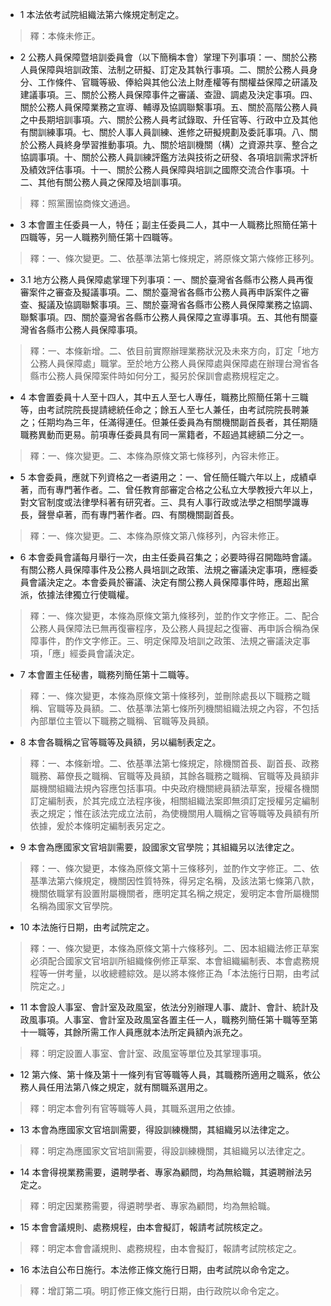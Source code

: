 * 1 本法依考試院組織法第六條規定制定之。

> 釋：本條未修正。

* 2 公務人員保障暨培訓委員會（以下簡稱本會）掌理下列事項：一、關於公務人員保障與培訓政策、法制之研擬、訂定及其執行事項。二、關於公務人員身分、工作條件、官職等級、俸給與其他公法上財產權等有關權益保障之研議及建議事項。三、關於公務人員保障事件之審議、查證、調處及決定事項。四、關於公務人員保障業務之宣導、輔導及協調聯繫事項。五、關於高階公務人員之中長期培訓事項。六、關於公務人員考試錄取、升任官等、行政中立及其他有關訓練事項。七、關於人事人員訓練、進修之研擬規劃及委託事項。八、關於公務人員終身學習推動事項。九、關於培訓機關（構）之資源共享、整合之協調事項。十、關於公務人員訓練評鑑方法與技術之研發、各項培訓需求評析及績效評估事項。十一、關於公務人員保障與培訓之國際交流合作事項。十二、其他有關公務人員之保障及培訓事項。

> 釋：照黨團協商條文通過。

* 3 本會置主任委員一人，特任；副主任委員二人，其中一人職務比照簡任第十四職等，另一人職務列簡任第十四職等。

> 釋：一、條次變更。二、依基準法第七條規定，將原條文第六條修正移列。

* 3.1 地方公務人員保障處掌理下列事項：一、關於臺灣省各縣市公務人員再復審案件之審查及擬議事項。二、關於臺灣省各縣市公務人員再申訴案件之審查、擬議及協調聯繫事項。三、關於臺灣省各縣市公務人員保障業務之協調、聯繫事項。四、關於臺灣省各縣市公務人員保障之宣導事項。五、其他有關臺灣省各縣市公務人員保障事項。

> 釋：一、本條新增。二、依目前實際辦理業務狀況及未來方向，訂定「地方公務人員保障處」職掌。至於地方公務人員保障處與保障處在辦理台灣省各縣市公務人員保障案件時如何分工，擬另於保訓會處務規程定之。

* 4 本會置委員十人至十四人，其中五人至七人專任，職務比照簡任第十三職等，由考試院院長提請總統任命之；餘五人至七人兼任，由考試院院長聘兼之；任期均為三年，任滿得連任。但兼任委員為有關機關副首長者，其任期隨職務異動而更易。前項專任委員具有同一黨籍者，不超過其總額二分之一。

> 釋：一、條次變更。二、本條為原條文第七條移列，內容未修正。

* 5 本會委員，應就下列資格之一者遴用之：一、曾任簡任職六年以上，成績卓著，而有專門著作者。二、曾任教育部審定合格之公私立大學教授六年以上，對文官制度或法律學科著有研究者。三、具有人事行政或法學之相關學識專長，聲譽卓著，而有專門著作者。四、有關機關副首長。

> 釋：一、條次變更。二、本條為原條文第八條移列，內容未修正。

* 6 本會委員會議每月舉行一次，由主任委員召集之；必要時得召開臨時會議。有關公務人員保障事件及公務人員培訓之政策、法規之審議決定事項，應經委員會議決定之。本會委員於審議、決定有關公務人員保障事件時，應超出黨派，依據法律獨立行使職權。

> 釋：一、條次變更，本條為原條文第九條移列，並酌作文字修正。二、配合公務人員保障法已無再復審程序，及公務人員提起之復審、再申訴合稱為保障事件，酌作文字修正。三、明定保障及培訓之政策、法規之審議決定事項，「應」經委員會議決定。

* 7 本會置主任秘書，職務列簡任第十二職等。

> 釋：一、條次變更，本條為原條文第十條移列，並刪除處長以下職務之職稱、官職等及員額。二、依基準法第七條所列機關組織法規之內容，不包括內部單位主管以下職務之職稱、官職等及員額。

* 8 本會各職稱之官等職等及員額，另以編制表定之。

> 釋：一、本條新增。二、依基準法第七條規定，除機關首長、副首長、政務職務、幕僚長之職稱、官職等及員額，其餘各職務之職稱、官職等及員額非屬機關組織法規內容應包括事項。中央政府機關總員額法草案，授權各機關訂定編制表，於其完成立法程序後，相關組織法案即無須訂定授權另定編制表之規定；惟在該法完成立法前，為使機關用人職稱之官等職等及員額有所依據，爰於本條明定編制表另定之。

* 9 本會為應國家文官培訓需要，設國家文官學院；其組織另以法律定之。

> 釋：一、條次變更，本條為原條文第十三條移列，並酌作文字修正。二、依基準法第六條規定，機關因性質特殊，得另定名稱，及該法第七條第八款，機關依職掌有設置附屬機關者，應明定其名稱之規定，爰明定本會所屬機關名稱為國家文官學院。

* 10 本法施行日期，由考試院定之。

> 釋：一、條次變更，本條為原條文第十六條移列。二、因本組織法修正草案必須配合國家文官培訓所組織條例修正草案、本會組織編制表、本會處務規程等一併考量，以收總體綜效。是以將本條修正為「本法施行日期，由考試院定之。」

* 11 本會設人事室、會計室及政風室，依法分別辦理人事、歲計、會計、統計及政風事項。人事室、會計室及政風室各置主任一人，職務列簡任第十職等至第十一職等，其餘所需工作人員應就本法所定員額內派充之。

> 釋：明定設置人事室、會計室、政風室等單位及其掌理事項。

* 12 第六條、第十條及第十一條列有官等職等人員，其職務所適用之職系，依公務人員任用法第八條之規定，就有關職系選用之。

> 釋：明定本會列有官等職等人員，其職系選用之依據。

* 13 本會為應國家文官培訓需要，得設訓練機關，其組織另以法律定之。

> 釋：明定為應國家文官培訓需要，得設訓練機關，其組織另以法律定之。

* 14 本會得視業務需要，遴聘學者、專家為顧問，均為無給職，其遴聘辦法另定之。

> 釋：明定因業務需要，得遴聘學者、專家為顧問，均為無給職。

* 15 本會會議規則、處務規程，由本會擬訂，報請考試院核定之。

> 釋：明定本會會議規則、處務規程，由本會擬訂，報請考試院核定之。

* 16 本法自公布日施行。本法修正條文施行日期，由考試院以命令定之。

> 釋：增訂第二項。明訂修正條文施行日期，由行政院以命令定之。

